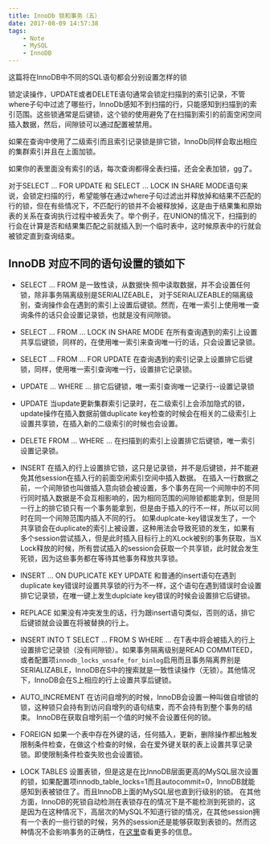 ```yaml
---
title: InnoDb 锁和事务（五）
date: 2017-08-09 14:57:38
tags:
	- Note
	- MySQL
	- InnoDB
---
```


这篇将在InnoDB中不同的SQL语句都会分别设置怎样的锁

锁定读操作，UPDATE或者DELETE语句通常会锁定扫描到的索引记录，不管where子句中过滤了哪些行，InnoDb感知不到扫描的行，只能感知到扫描到的索引范围。这些锁通常是后键锁，这个锁的使用避免了在扫描到索引的前面空闲空间插入数据，然后，间隙锁可以通过配置被禁用。

如果在查询中使用了二级索引而且索引记录锁是排它锁，InnoDb同样会取出相应的集群索引并且在上面加锁。

如果你的表里面没有索引的话，每次查询都得全表扫描，还会全表加锁，gg了。

对于SELECT ... FOR UPDATE 和  SELECT ... LOCK IN SHARE MODE语句来说，会锁定扫描的行，希望能够在通过where子句过滤出并释放掉和结果不匹配的行的锁，但在有些情况下，不匹配行的锁并不会被释放掉，这是由于结果集和原始表的关系在查询执行过程中被丢失了。举个例子，在UNION的情况下，扫描到的行会在计算是否和结果集匹配之前就插入到一个临时表中，这时候原表中的行就会被锁定直到查询结束。

## InnoDB 对应不同的语句设置的锁如下

+ SELECT ... FROM 是一致性读，从数据快·照中读取数据，并不会设置任何锁，除非事务隔离级别是SERIALIZEABLE， 对于SERIALIZEABLE的隔离级别，查询操作会在遇到的索引上设置后键锁。然而，在唯一索引上使用唯一查询条件的话只会设置记录锁，也就是没有间隙锁。

+ SELECT ... FROM ... LOCK IN SHARE MODE 在所有查询遇到的索引上设置共享后键锁，同样的，在使用唯一索引来查询唯一行的话，只会设置记录锁。
+ SELECT ... FROM ... FOR UPDATE 在查询遇到的索引记录上设置排它后键锁，同样，使用唯一索引查询唯一行，设置排它记录锁。
+ UPDATE ... WHERE ... 排它后键锁，唯一索引查询唯一记录行--设置记录锁
+ UPDATE 当update更新集群索引记录时，在二级索引上会添加隐式的锁，update操作在插入数据前做duplicate key检查的时候会在相关的二级索引上设置共享锁，在插入新的二级索引的时候也会设置。
+ DELETE FROM ... WHERE ... 在扫描到的索引上设置排它后键锁，唯一索引设置记录锁。
+ INSERT 在插入的行上设置排它锁，这只是记录锁，并不是后键锁，并不能避免其他session在插入行的前面空闲索引空间中插入数据。
在插入一行数据之前，一个间隙锁也叫做插入意向锁会被设置，多个事务在同一个间隙中的不同行同时插入数据是不会互相影响的，因为相同范围的间隙锁都能拿到，但是同一行上的排它锁只有一个事务能拿到，但是由于插入的行不一样，所以可以同时在同一个间隙范围内插入不同的行。
如果duplcate-key错误发生了，一个共享锁会在duplicate的索引上被设置，这种用法会导致死锁的发生，如果有多个session尝试插入，但是此时插入目标行上的XLock被别的事务获取，当X Lock释放的时候，所有尝试插入的session会获取一个共享锁，此时就会发生死锁，因为这些事务都在等待其他事务释放共享锁。

+ INSERT ... ON DUPLICATE KEY UPDATE 和普通的insert语句在遇到duplicate key错误时设置共享锁的行为不一样，这个语句在遇到错误时会设置排它记录锁，在唯一键上发生duplciate key错误的时候会设置排它后键锁。

+ REPLACE 如果没有冲突发生的话，行为跟insert语句类似，否则的话，排它后键锁就会设置在将被替换的行上。

+ INSERT INTO T SELECT ... FROM S WHERE ... 在T表中将会被插入的行上设置排它记录锁（没有间隙锁）。如果事务隔离级别是READ COMMITEED，或者配置项`innodb_locks_unsafe_for_binlog`启用而且事务隔离界别是SERIALIZABLE，InnoDB在S中的搜索就是一致性读操作（无锁）。其他情况下，InnoDB会在S上相应的行上设置共享后键锁。

+ AUTO_INCREMENT
在访问自增列的时候，InnoDB会设置一种叫做自增锁的锁，这种锁只会持有到访问自增列的语句结束，而不会持有到整个事务的结束。
InnoDB在获取自增列前一个值的时候不会设置任何的锁。

+ FOREIGN
如果一个表中存在外键的话，任何插入，更新，删除操作都出触发限制条件检查，在做这个检查的时候，会在爱外键关联的表上设置共享记录锁。即使限制条件检查失败也会设置锁。

+ LOCK TABLES
设置表锁，但是这是在比InnoDB层面更高的MySQL层次设置的锁，如果配置项innodb_table_locks=1而且autocommit=0，InnoDB就能感知到表被锁住了。而且InnoDB上面的MySQL层也直到行级别的锁。
在其他方面，InnoDB的死锁自动检测在表锁存在的情况下是不能检测到死锁的，这是因为在这种情况下，高层次的MySQL不知道行锁的情况，在其他session拥有一个表的一些行锁的时候，另外的session还是能够获取到表锁的。然而这种情况不会影响事务的正确性，在[这里](https://dev.mysql.com/doc/refman/5.7/en/innodb-deadlock-detection.html)查看更多的信息。
